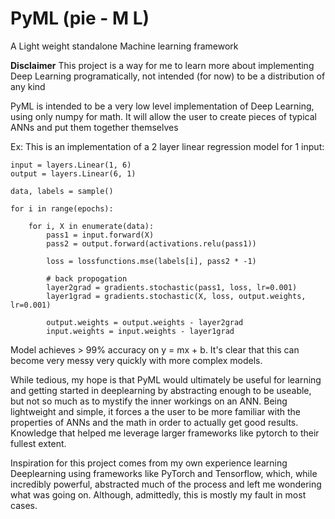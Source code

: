 # PyML (pie - M L) 
A Light weight standalone Machine learning framework

**Disclaimer** This project is a way for me to learn more about implementing Deep Learning programatically, not intended (for now) to be a distribution of any kind

PyML is intended to be a very low level implementation of Deep Learning, using only numpy for math. It will allow the user to create pieces of typical ANNs and put them together themselves

Ex: This is an implementation of a 2 layer linear regression model for 1 input:
```
input = layers.Linear(1, 6)
output = layers.Linear(6, 1)

data, labels = sample()

for i in range(epochs):
    
    for i, X in enumerate(data):
        pass1 = input.forward(X)
        pass2 = output.forward(activations.relu(pass1))

        loss = lossfunctions.mse(labels[i], pass2 * -1)

        # back propogation
        layer2grad = gradients.stochastic(pass1, loss, lr=0.001)
        layer1grad = gradients.stochastic(X, loss, output.weights, lr=0.001)

        output.weights = output.weights - layer2grad
        input.weights = input.weights - layer1grad
```
Model achieves > 99% accuracy on y = mx + b.
It's clear that this can become very messy very quickly with more complex models.

While tedious, my hope is that PyML would ultimately be useful for learning and getting started in deeplearning by abstracting enough to be useable, but not so much as to mystify the inner workings on an ANN.
Being lightweight and simple, it forces a the user to be more familiar with the properties of ANNs and the math in order to actually get good results. Knowledge that helped me leverage larger frameworks 
like pytorch to their fullest extent.

Inspiration for this project comes from my own experience learning Deeplearning using frameworks like PyTorch and Tensorflow, which, while incredibly powerful, abstracted much of the process and left me wondering what was going on.
Although, admittedly, this is mostly my fault in most cases. 
